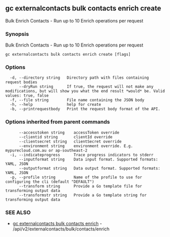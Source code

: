 ## gc externalcontacts bulk contacts enrich create

Bulk Enrich Contacts - Run up to 10 Enrich operations per request

### Synopsis

Bulk Enrich Contacts - Run up to 10 Enrich operations per request

```
gc externalcontacts bulk contacts enrich create [flags]
```

### Options

```
  -d, --directory string   Directory path with files containing request bodies
      --dryRun string      If true, the request will not make any modifications, but will show you what the end result *would* be. Valid values: true, false
  -f, --file string        File name containing the JSON body
  -h, --help               help for create
  -b, --printrequestbody   Print the request body format of the API.
```

### Options inherited from parent commands

```
      --accesstoken string    accessToken override
      --clientid string       clientId override
      --clientsecret string   clientSecret override
      --environment string    environment override. E.g. mypurecloud.com.au or ap-southeast-2
  -i, --indicateprogress      Trace progress indicators to stderr
      --inputformat string    Data input format. Supported formats: YAML, JSON
      --outputformat string   Data output format. Supported formats: YAML, JSON
  -p, --profile string        Name of the profile to use for configuring the cli (default "DEFAULT")
      --transform string      Provide a Go template file for transforming output data
      --transformstr string   Provide a Go template string for transforming output data
```

### SEE ALSO

* [gc externalcontacts bulk contacts enrich](gc_externalcontacts_bulk_contacts_enrich.html)	 - /api/v2/externalcontacts/bulk/contacts/enrich


